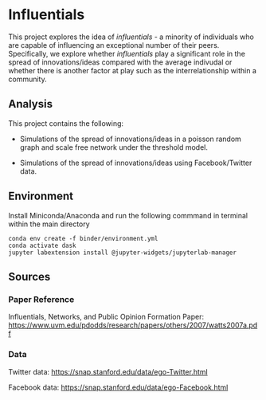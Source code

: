 # Influentials
 
 This project explores the idea of *influentials* - a minority of individuals who are capable of influencing an exceptional number of their peers. 
 Specifically, we explore whether *influentials* play a significant role in the spread of innovations/ideas compared with the average indivudal or whether there is another factor at play such as the interrelationship within a community.
 
 ## Analysis
 
 This project contains the following:
 
 - Simulations of the spread of innovations/ideas in a poisson random graph and scale free network under the threshold model.
 
 - Simulations of the spread of innovations/ideas using Facebook/Twitter data.
 
 
## Environment

Install Miniconda/Anaconda and run the following commmand in terminal within the main directory

    conda env create -f binder/environment.yml
    conda activate dask
    jupyter labextension install @jupyter-widgets/jupyterlab-manager
    
    
## Sources

### Paper Reference
  Influentials, Networks, and Public Opinion Formation Paper: https://www.uvm.edu/pdodds/research/papers/others/2007/watts2007a.pdf

### Data
  Twitter data: https://snap.stanford.edu/data/ego-Twitter.html
  
  Facebook data: https://snap.stanford.edu/data/ego-Facebook.html
